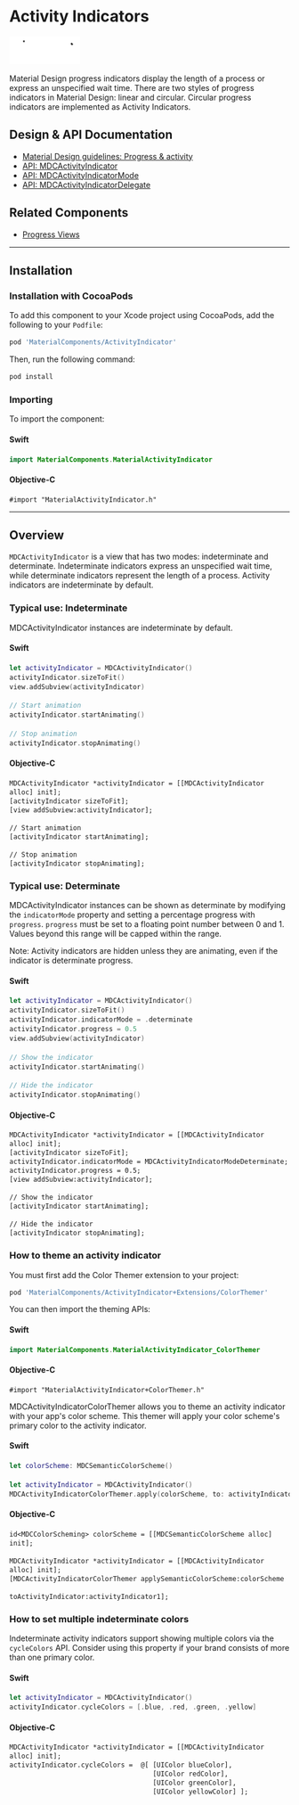 <!--docs:
title: "Activity Indicators"
layout: detail
section: components
excerpt: "Progress and activity indicators are visual indications of an app loading content."
iconId: progress_activity
path: /catalog/progress-indicators/activity-indicators/
api_doc_root: true
-->

# Activity Indicators

<div class="article__asset article__asset--screenshot">
  <img src="docs/assets/activityindicator.gif" alt="Activity Indicator" width="127">
</div>

Material Design progress indicators display the length of a process or express an unspecified wait
time. There are two styles of progress indicators in Material Design: linear and circular. Circular
progress indicators are implemented as Activity Indicators.

## Design & API Documentation

<ul class="icon-list">
  <li class="icon-list-item icon-list-item--spec"><a href="https://material.io/guidelines/components/progress-activity.html">Material Design guidelines: Progress & activity</a></li>
  <li class="icon-list-item icon-list-item--link"><a href="https://material.io/components/ios/catalog/progress-indicators/activity-indicators/api-docs/Classes/MDCActivityIndicator.html">API: MDCActivityIndicator</a></li>
  <li class="icon-list-item icon-list-item--link"><a href="https://material.io/components/ios/catalog/progress-indicators/activity-indicators/api-docs/Enums/MDCActivityIndicatorMode.html">API: MDCActivityIndicatorMode</a></li>
  <li class="icon-list-item icon-list-item--link"><a href="https://material.io/components/ios/catalog/progress-indicators/activity-indicators/api-docs/Protocols/MDCActivityIndicatorDelegate.html">API: MDCActivityIndicatorDelegate</a></li>
</ul>

## Related Components

<ul class="icon-list">
  <li class="icon-list-item icon-list-item--components"><a href="../ProgressView">Progress Views</a></li>
</ul>

- - -

## Installation

### Installation with CocoaPods

To add this component to your Xcode project using CocoaPods, add the following to your `Podfile`:

``` bash
pod 'MaterialComponents/ActivityIndicator'
```
<!--{: .code-renderer.code-renderer--install }-->

Then, run the following command:

``` bash
pod install
```

### Importing

To import the component:

<!--<div class="material-code-render" markdown="1">-->
#### Swift
``` swift
import MaterialComponents.MaterialActivityIndicator
```

#### Objective-C

``` objc
#import "MaterialActivityIndicator.h"
```
<!--</div>-->

- - -

## Overview

`MDCActivityIndicator` is a view that has two modes: indeterminate and determinate. Indeterminate
indicators express an unspecified wait time, while determinate indicators represent the length of a
process. Activity indicators are indeterminate by default.

### Typical use: Indeterminate

MDCActivityIndicator instances are indeterminate by default.

<!--<div class="material-code-render" markdown="1">-->
#### Swift
``` swift
let activityIndicator = MDCActivityIndicator()
activityIndicator.sizeToFit()
view.addSubview(activityIndicator)

// Start animation
activityIndicator.startAnimating()

// Stop animation
activityIndicator.stopAnimating()
```

#### Objective-C

``` objc
MDCActivityIndicator *activityIndicator = [[MDCActivityIndicator alloc] init];
[activityIndicator sizeToFit];
[view addSubview:activityIndicator];

// Start animation
[activityIndicator startAnimating];

// Stop animation
[activityIndicator stopAnimating];
```
<!--</div>-->


### Typical use: Determinate

MDCActivityIndicator instances can be shown as determinate by modifying the `indicatorMode`
property and setting a percentage progress with `progress`. `progress` must be set to a floating
point number between 0 and 1. Values beyond this range will be capped within the range.

Note: Activity indicators are hidden unless they are animating, even if the indicator is determinate
progress.

<!--<div class="material-code-render" markdown="1">-->
#### Swift
``` swift
let activityIndicator = MDCActivityIndicator()
activityIndicator.sizeToFit()
activityIndicator.indicatorMode = .determinate
activityIndicator.progress = 0.5
view.addSubview(activityIndicator)

// Show the indicator
activityIndicator.startAnimating()

// Hide the indicator
activityIndicator.stopAnimating()
```

#### Objective-C

``` objc
MDCActivityIndicator *activityIndicator = [[MDCActivityIndicator alloc] init];
[activityIndicator sizeToFit];
activityIndicator.indicatorMode = MDCActivityIndicatorModeDeterminate;
activityIndicator.progress = 0.5;
[view addSubview:activityIndicator];

// Show the indicator
[activityIndicator startAnimating];

// Hide the indicator
[activityIndicator stopAnimating];
```
<!--</div>-->

### How to theme an activity indicator

You must first add the Color Themer extension to your project:

``` bash
pod 'MaterialComponents/ActivityIndicator+Extensions/ColorThemer'
```

You can then import the theming APIs:

<!--<div class="material-code-render" markdown="1">-->
#### Swift
``` swift
import MaterialComponents.MaterialActivityIndicator_ColorThemer
```

#### Objective-C

``` objc
#import "MaterialActivityIndicator+ColorThemer.h"
```
<!--</div>-->

MDCActivityIndicatorColorThemer allows you to theme an activity indicator with your app's color
scheme. This themer will apply your color scheme's primary color to the activity indicator.

<!--<div class="material-code-render" markdown="1">-->
#### Swift
``` swift
let colorScheme: MDCSemanticColorScheme()

let activityIndicator = MDCActivityIndicator()
MDCActivityIndicatorColorThemer.apply(colorScheme, to: activityIndicator)
```

#### Objective-C

``` objc
id<MDCColorScheming> colorScheme = [[MDCSemanticColorScheme alloc] init];

MDCActivityIndicator *activityIndicator = [[MDCActivityIndicator alloc] init];
[MDCActivityIndicatorColorThemer applySemanticColorScheme:colorScheme
                                      toActivityIndicator:activityIndicator1];
```
<!--</div>-->

### How to set multiple indeterminate colors

Indeterminate activity indicators support showing multiple colors via the `cycleColors` API.
Consider using this property if your brand consists of more than one primary color.

<!--<div class="material-code-render" markdown="1">-->
#### Swift
``` swift
let activityIndicator = MDCActivityIndicator()
activityIndicator.cycleColors = [.blue, .red, .green, .yellow]
```

#### Objective-C

``` objc
MDCActivityIndicator *activityIndicator = [[MDCActivityIndicator alloc] init];
activityIndicator.cycleColors =  @[ [UIColor blueColor],
                                    [UIColor redColor],
                                    [UIColor greenColor],
                                    [UIColor yellowColor] ];
```
<!--</div>-->
